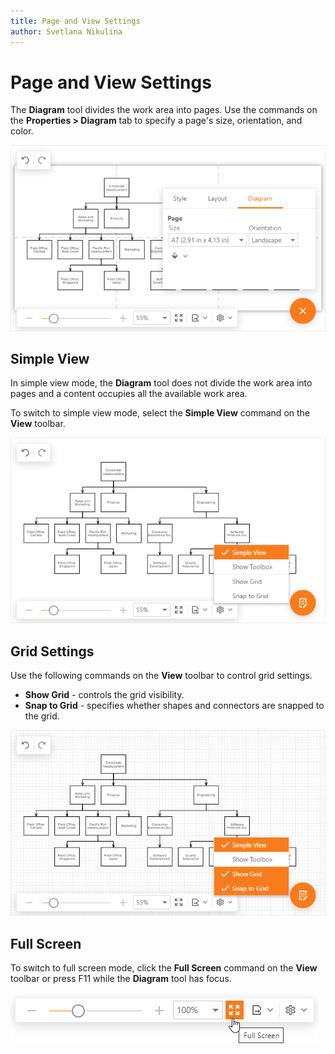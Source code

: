 ```yaml
---
title: Page and View Settings
author: Svetlana Nikulina
---
```

# Page and View Settings

The **Diagram** tool divides the work area into pages. Use the commands on the **Properties > Diagram** tab to specify a page's size, orientation, and color.

![Page and View Settings](../../images/diagram-page-settings.png)

## Simple View
In simple view mode, the **Diagram** tool does not divide the work area into pages and a content occupies all the available work area.

To switch to simple view mode, select the **Simple View** command on the **View** toolbar.

![Simple View](../../images/diagram-simple-view.png)

## Grid Settings

Use the following commands on the **View** toolbar to control grid settings.

- **Show Grid** - controls the grid visibility.
- **Snap to Grid** - specifies whether shapes and connectors are snapped to the grid.

![Grid Settings](../../images/diagram-grid-settings.png)

## Full Screen

To switch to full screen mode, click the **Full Screen** command on the **View** toolbar or press F11 while the **Diagram** tool has focus.

![Full Screen](../../images/diagram-full-screen.png)

